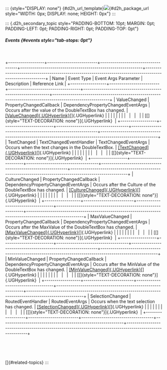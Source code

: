 ::: {style="DISPLAY: none"}
[](ms-xhelp:///?Id=d2h_url_template){#d2h_url_template}![](!package_url!){#d2h_package_url style="WIDTH: 0px; DISPLAY: none; HEIGHT: 0px"}
:::

::: {.d2h_secondary_topic style="PADDING-BOTTOM: 10pt; MARGIN: 0pt; PADDING-LEFT: 0pt; PADDING-RIGHT: 0pt; PADDING-TOP: 0pt"}
##### Events {#events style="tab-stops: 0pt"}

 

+------------------+-------------------------+------------------------------------+-------------------------------------------------------------+----------------------------------------------------------------------------------------------------------+
| Name             | Event Type              | Event Args Parameter               | Description                                                 | Reference Link                                                                                           |
+------------------+-------------------------+------------------------------------+-------------------------------------------------------------+----------------------------------------------------------------------------------------------------------+
| ValueChanged     | PropertyChangedCallback | DependencyPropertyChangedEventArgs | Occurs after the value of the DoubleTextBox has changed.    | [[ValueChanged]{.UGHyperlink}](ms-xhelp:///?Id=f89a874a-a19c-45dd-b266-5559011583c2)[]{.UGHyperlink}     |
|                  |                         |                                    |                                                             |                                                                                                          |
|                  |                         |                                    |                                                             | [[]{style="TEXT-DECORATION: none"}]{.UGHyperlink}                                                        |
+------------------+-------------------------+------------------------------------+-------------------------------------------------------------+----------------------------------------------------------------------------------------------------------+
| TextChanged      | TextChangedEventHandler | TextChangedEventArgs               | Occurs when the text changes in the DoubleTextBox.          | [[TextChanged]{.UGHyperlink}](ms-xhelp:///?Id=4e24027c-1fb8-466a-8c13-af31088bc683)[]{.UGHyperlink}      |
|                  |                         |                                    |                                                             |                                                                                                          |
|                  |                         |                                    |                                                             | [[]{style="TEXT-DECORATION: none"}]{.UGHyperlink}                                                        |
+------------------+-------------------------+------------------------------------+-------------------------------------------------------------+----------------------------------------------------------------------------------------------------------+
| CultureChanged   | PropertyChangedCallback | DependencyPropertyChangedEventArgs | Occurs after the Culture of the DoubleTextBox has changed.  | [[CultureChanged]{.UGHyperlink}](ms-xhelp:///?Id=e790ccb5-2590-411f-96de-a90a2aae9389)[]{.UGHyperlink}   |
|                  |                         |                                    |                                                             |                                                                                                          |
|                  |                         |                                    |                                                             | [[]{style="TEXT-DECORATION: none"}]{.UGHyperlink}                                                        |
+------------------+-------------------------+------------------------------------+-------------------------------------------------------------+----------------------------------------------------------------------------------------------------------+
| MaxValueChanged  | PropertyChangedCallback | DependencyPropertyChangedEventArgs | Occurs after the MaxValue of the DoubleTextBox has changed. | [[MaxValueChanged]{.UGHyperlink}](ms-xhelp:///?Id=1ad21bbe-ae0d-40c5-ad8a-8d61c68c5cfe)[]{.UGHyperlink}  |
|                  |                         |                                    |                                                             |                                                                                                          |
|                  |                         |                                    |                                                             | [[]{style="TEXT-DECORATION: none"}]{.UGHyperlink}                                                        |
+------------------+-------------------------+------------------------------------+-------------------------------------------------------------+----------------------------------------------------------------------------------------------------------+
| MinValueChanged  | PropertyChangedCallback | DependencyPropertyChangedEventArgs | Occurs after the MinValue of the DoubleTextBox has changed. | [[MinValueChanged]{.UGHyperlink}](ms-xhelp:///?Id=31bf8a87-da8e-44a0-89a3-44d220744708)[]{.UGHyperlink}  |
|                  |                         |                                    |                                                             |                                                                                                          |
|                  |                         |                                    |                                                             | [[]{style="TEXT-DECORATION: none"}]{.UGHyperlink}                                                        |
+------------------+-------------------------+------------------------------------+-------------------------------------------------------------+----------------------------------------------------------------------------------------------------------+
| SelectionChanged | RoutedEventHandler      | RoutedEventArgs                    | Occurs when the text selection has changed.                 | [[SelectionChanged]{.UGHyperlink}](ms-xhelp:///?Id=4646236a-8347-492a-8d8e-13ff7dacf63c)[]{.UGHyperlink} |
|                  |                         |                                    |                                                             |                                                                                                          |
|                  |                         |                                    |                                                             | [[]{style="TEXT-DECORATION: none"}]{.UGHyperlink}                                                        |
+------------------+-------------------------+------------------------------------+-------------------------------------------------------------+----------------------------------------------------------------------------------------------------------+

 

 

[]{#related-topics}
:::
